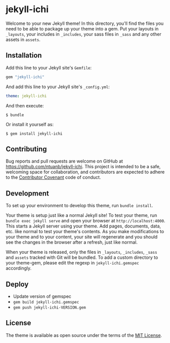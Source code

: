 # jekyll-ichi

Welcome to your new Jekyll theme! In this directory, you'll find the files you need to be able to package up your theme into a gem. Put your layouts in `_layouts`, your includes in `_includes`, your sass files in `_sass` and any other assets in `assets`.

## Installation

Add this line to your Jekyll site's `Gemfile`:

```ruby
gem "jekyll-ichi"
```

And add this line to your Jekyll site's `_config.yml`:

```yaml
theme: jekyll-ichi
```

And then execute:

    $ bundle

Or install it yourself as:

    $ gem install jekyll-ichi

## Contributing

Bug reports and pull requests are welcome on GitHub at https://github.com/ntuanb/jekyll-ichi. This project is intended to be a safe, welcoming space for collaboration, and contributors are expected to adhere to the [Contributor Covenant](http://contributor-covenant.org) code of conduct.

## Development

To set up your environment to develop this theme, run `bundle install`.

Your theme is setup just like a normal Jekyll site! To test your theme, run `bundle exec jekyll serve` and open your browser at `http://localhost:4000`. This starts a Jekyll server using your theme. Add pages, documents, data, etc. like normal to test your theme's contents. As you make modifications to your theme and to your content, your site will regenerate and you should see the changes in the browser after a refresh, just like normal.

When your theme is released, only the files in `_layouts`, `_includes`, `_sass` and `assets` tracked with Git will be bundled.
To add a custom directory to your theme-gem, please edit the regexp in `jekyll-ichi.gemspec` accordingly.

## Deploy
- Update version of gemspec
- `gem build jekyll-ichi.gemspec`
- `gem push jekyll-ichi-VERSION.gem`

## License

The theme is available as open source under the terms of the [MIT License](https://opensource.org/licenses/MIT).

